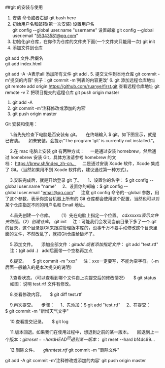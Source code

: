 ##git 的安装与使用 
1. 安装 命令或者右键 git bash here
2. 初始用户名和邮箱(第一次安装)
设置用户名   
git config --global user.name "username" 
设置邮箱
git config --global user.email "55343581@qq.com"
3. 初始化git仓库，在你作为仓库的文件夹下面(一个文件夹只能用一次)
git init 
4. 添加文件到仓库
 <!-- 单个文件 -->
git add 文件.后缀名  
git add index.html 
<!-- 所有文件 -->
git add -A   -A表示all 添加所有文件
git add .
5. 提交文件到本地仓库
git commit -m'提交的内容'
例子：git commit -m'列表的内容更改'
6. git 添加远程仓库地址
git remote add origin  https://github.com/ruanye/first.git
查看远程仓库地址 git remote -v
7. 把项目提交的远程仓库
git push origin master 
<!-- 修改之后 -->
1. git add -A
2. git commit -m'注释修改或添加的内容'
3. git push origin master 



 


Git 安装和使用：

    1.首先先检查下电脑是否安装有 git。
    在终端输入 \$ git。如下图显示，就是已安装。
    如未安装，会提示“The program 'git' is currently not installed.”。

    2.在 mac 电脑上安装 git 有两种方式：
    一是通过安装 homebrew，然后通过 homebrew 安装 Git，具体方法请参考 homebrew 的文档： https://brew.sh/index_zh-cn。
    二是通过安装 Xcode 软件，Xcode 集成了 Git。（当然如果用不到 Xcode 软件的，建议通过第一种方式）。

    3.安装完成后，就是开始登录 git 了。
    1、设置你的名字： $ git config --global user.name "name"
    2、设置你的邮箱：$ git config --global user.email "email@qq.com"
    注意 git config 命令的--global 参数，用了这个参数，表示你这台机器上所有的 Git 仓库都会使用这个配置，当然也可以对某个仓库指定不同的用户名和 Email 地址。

    4.首先创建一个仓库。
    （1）先在电脑上指定一个位置。 $ cd xxx     xxx表示文件夹路径。
    （2）创建仓库。 $ git init
    注：可能我们会发现当前目录下多了一个.git的目录，这个目录是Git来跟踪管理版本库的，没事千万不要手动修改这个目录里面的文件，不然改乱了，就把Git仓库给破坏了。

    5.添加文件。
    添加全部文件：$ git add .
    或者 添加指定文件： $ git add "test.rtf"
    注：(git add .)   add后面带一个空格再加点

    6.提交。
    $ git commit -m "xxx"
    注：xxx一定要写，不能为空字符。（-m后面一般输入的是本次提交的说明）

    7.查看状态。（可以查看到哪个文件自上次提交后的修改情况）
    $ git status
    如图：说明 test.rtf 文件有修改。

    8.查看修改内容。
    $ git diff test.rtf

    9.再次提交。
    步骤：
    1、先添加：$ git add "test.rtf"
    2、在提交：$ git commit -m "新增天气文字"

    10.查看提交记录。
    $ git log

    11.版本回退。如果我们在使用过程中，想退到之前的某一版本。
    回退到上一个版本：$ git reset --hard HEAD^
    回退到某一版本：$ git reset --hard bf4dc99...

    12.删除文件。
    $ git rm test.rtf
    $ git commit -m "删除文件"

<!-- 修改之后只运行下面三个既可以了 -->

git add -A
git commit -m'注释修改或添加的内容'
git push origin master




